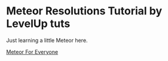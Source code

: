 # Meteor Resolutions Tutorial by LevelUp tuts

Just learning a little Meteor here.

[Meteor For Everyone](http://leveluptuts.com/tutorials/meteor-for-everyone)

